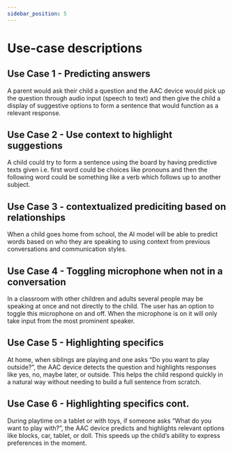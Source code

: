 ```yaml
---
sidebar_position: 5
---
```


# Use-case descriptions

## Use Case 1 - Predicting answers
A parent would ask their child a question and the AAC device would pick up the question through audio input (speech to text) and then give the child a display of suggestive options to form a sentence that would function as a relevant response. 
## Use Case 2 - Use context to highlight suggestions
A child could try to form a sentence using the board by having predictive texts given i.e. first word could be choices like pronouns and then the following word could be something like a verb which follows up to another subject.
## Use Case 3 - contextualized prediciting based on relationships 
When a child goes home from school, the AI model will be able to predict words based on who they are speaking to using context from previous conversations and communication styles.

## Use Case 4 - Toggling microphone when not in a conversation
In a classroom with other children and adults several people may be speaking at once and not directly to the child. The user has an option to toggle this microphone on and off. When the microphone is on it will only take input from the most prominent speaker.

## Use Case 5 - Highlighting specifics 
At home, when siblings are playing and one asks “Do you want to play outside?”, the AAC device detects the question and highlights responses like yes, no, maybe later, or outside. This helps the child respond quickly in a natural way without needing to build a full sentence from scratch.

## Use Case 6 - Highlighting specifics cont.
 During playtime on a tablet or with toys, if someone asks “What do you want to play with?”, the AAC device predicts and highlights relevant options like blocks, car, tablet, or doll. This speeds up the child’s ability to express preferences in the moment.

